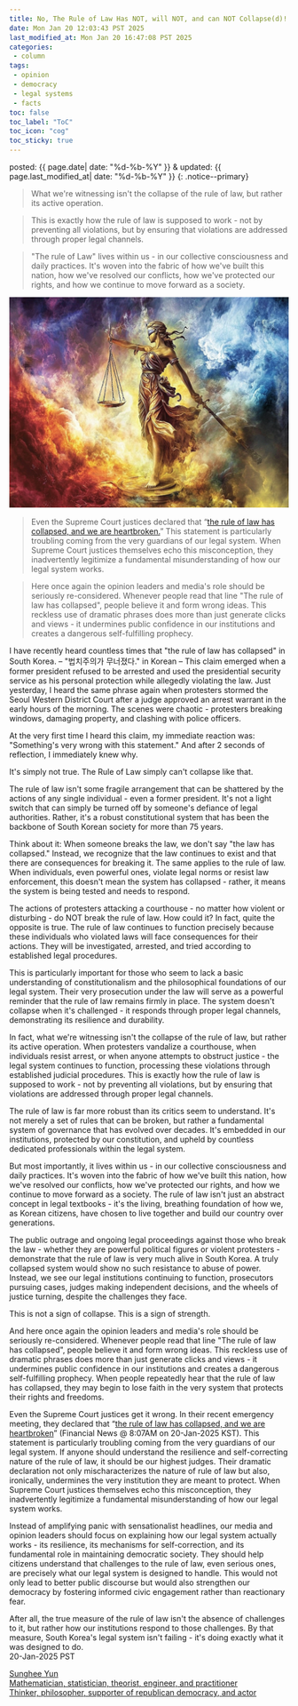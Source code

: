 ```yaml
---
title: No, The Rule of Law Has NOT, will NOT, and can NOT Collapse(d)!
date: Mon Jan 20 12:03:43 PST 2025
last_modified_at: Mon Jan 20 16:47:08 PST 2025
categories:
 - column
tags:
 - opinion
 - democracy
 - legal systems
 - facts
toc: false
toc_label: "ToC"
toc_icon: "cog"
toc_sticky: true
---
```


posted: {{ page.date| date: "%d-%b-%Y" }}
&amp;
updated: {{ page.last_modified_at| date: "%d-%b-%Y" }}
{: .notice--primary}

<!--# No, The Rule of Law Hasn't 'Collapsed' in South Korea-->

<blockquote>
What we're witnessing isn't the collapse of the rule of law,
<font class="emph">but rather its active operation.</font>
<!--When protesters vandalize a courthouse,
when individuals resist arrest, or when anyone attempts to obstruct justice - the legal system continues to function,
processing these violations through established judicial procedures.-->
</blockquote>

<blockquote>
This is exactly how the rule of law is supposed to work - not by preventing all violations,
but <font class="emph">by ensuring that violations are addressed through proper legal channels.</font>
</blockquote>

<blockquote>
<font class="emph">
"The rule of Law" lives within us - in our collective consciousness and daily practices.
It's woven into the fabric of how we've built this nation, how we've resolved our conflicts, how we've protected our rights, and how we continue to move forward as a society.
</font>
<!--The rule of law isn't just an abstract concept in legal textbooks - it's the living, breathing foundation of how we, as Korean citizens, have chosen to live together and build our country over generations.-->
</blockquote>

<div class="img-container">
<img src="/resource/columns/u1564158738_No_The_Rule_of_Law_Has_NOT_will_NOT_and_can_NOT_C_9b657b48-c19d-40a8-8b92-b7b6a720af66_0.png">
</div>

<blockquote>
Even the Supreme Court justices declared that
&ldquo;<a href="https://v.daum.net/v/20250120080717494">the rule of law has collapsed, and we are heartbroken.</a>&rdquo;
This statement is particularly troubling coming from the very guardians of our legal system.
<!--If anyone should understand the resilience and self-correcting nature of the rule of law, it should be our highest judges.
Their dramatic declaration not only mischaracterizes the nature of rule of law but also, ironically,
undermines the very institution they are meant to protect.-->
<font class="emph">When Supreme Court justices themselves echo this misconception,
they inadvertently legitimize a fundamental misunderstanding of how our legal system works.</font>
</blockquote>

<blockquote>
<font class="emph">Here once again the opinion leaders and media's role should be seriously re-considered.</font>
Whenever people read that line "The rule of law has collapsed", people believe it and form wrong ideas.
This reckless use of dramatic phrases does more than just generate clicks and views -
<font class="emph">it undermines public confidence in our institutions and creates a dangerous self-fulfilling prophecy.</font>
</blockquote>

I have recently heard countless times that "the rule of law has collapsed" in South Korea.
&ndash;
"법치주의가 무너졌다." in Korean
&ndash;
This claim emerged when a former president refused to be arrested and used the presidential security service
as his personal protection while allegedly violating the law.
Just yesterday, I heard the same phrase again when protesters stormed the Seoul Western District Court
after a judge approved an arrest warrant in the early hours of the morning.
The scenes were chaotic - protesters breaking windows, damaging property, and clashing with police officers.

At the very first time I heard this claim,
my immediate reaction was: "Something's very wrong with this statement."
And after 2 seconds of reflection, I immediately knew why.

<p>
<font class="emph">
It's simply not true.
The Rule of Law simply can't collapse like that.
</font>
</p>

The rule of law isn't some fragile arrangement that can be shattered by the actions of any single individual - even a former president. It's not a light switch that can simply be turned off by someone's defiance of legal authorities. Rather, it's a robust constitutional system that has been the backbone of South Korean society for more than 75 years.

Think about it: When someone breaks the law, we don't say "the law has collapsed." Instead, we recognize that the law continues to exist and that there are consequences for breaking it. The same applies to the rule of law. When individuals, even powerful ones, violate legal norms or resist law enforcement, this doesn't mean the system has collapsed - rather, it means the system is being tested and needs to respond.

The actions of protesters attacking a courthouse - no matter how violent or disturbing - do NOT break the rule of law.
How could it?
In fact, quite the opposite is true. The rule of law continues to function precisely because these individuals who violated laws will face consequences for their actions. They will be investigated, arrested, and tried according to established legal procedures.

This is particularly important for those who seem to lack a basic understanding of constitutionalism and the philosophical foundations of our legal system. Their very prosecution under the law will serve as a powerful reminder that the rule of law remains firmly in place. The system doesn't collapse when it's challenged - it responds through proper legal channels, demonstrating its resilience and durability.

In fact, what we're witnessing isn't the collapse of the rule of law, but rather its active operation. When protesters vandalize a courthouse, when individuals resist arrest, or when anyone attempts to obstruct justice - the legal system continues to function, processing these violations through established judicial procedures. This is exactly how the rule of law is supposed to work - not by preventing all violations, but by ensuring that violations are addressed through proper legal channels.

The rule of law is far more robust than its critics seem to understand.
It's not merely a set of rules that can be broken, but rather a fundamental system of governance that has evolved over decades.
It's embedded in our institutions, protected by our constitution, and upheld by countless dedicated professionals within the legal system.

But most importantly, it lives within us - in our collective consciousness and daily practices.
It's woven into the fabric of how we've built this nation, how we've resolved our conflicts, how we've protected our rights, and how we continue to move forward as a society.
The rule of law isn't just an abstract concept in legal textbooks - it's the living, breathing foundation of how we, as Korean citizens, have chosen to live together and build our country over generations.

The public outrage and ongoing legal proceedings against those who break the law - whether they are powerful political figures or violent protesters - demonstrate that the rule of law is very much alive in South Korea. A truly collapsed system would show no such resistance to abuse of power. Instead, we see our legal institutions continuing to function, prosecutors pursuing cases, judges making independent decisions, and the wheels of justice turning, despite the challenges they face.

<p>
<font class="emph">This is not a sign of collapse. This is a sign of strength.</font>
</p>

And here once again the opinion leaders and media's role should be seriously re-considered.
Whenever people read that line "The rule of law has collapsed", people believe it and form wrong ideas.
This reckless use of dramatic phrases does more than just generate clicks and views - it undermines public confidence in our institutions and creates a dangerous self-fulfilling prophecy.
When people repeatedly hear that the rule of law has collapsed, they may begin to lose faith in the very system that protects their rights and freedoms.

Even the Supreme Court justices get it wrong.
In their recent emergency meeting, they declared that
&ldquo;[the rule of law has collapsed, and we are heartbroken](https://v.daum.net/v/20250120080717494)&rdquo;
(Financial News @ 8:07AM on 20-Jan-2025 KST).
This statement is particularly troubling coming from the very guardians of our legal system.
If anyone should understand the resilience and self-correcting nature of the rule of law, it should be our highest judges.
Their dramatic declaration not only mischaracterizes the nature of rule of law but also, ironically, undermines the very institution they are meant to protect.
When Supreme Court justices themselves echo this misconception, they inadvertently legitimize a fundamental misunderstanding of how our legal system works.

Instead of amplifying panic with sensationalist headlines, our media and opinion leaders should focus on explaining how our legal system actually works - its resilience, its mechanisms for self-correction, and its fundamental role in maintaining democratic society. They should help citizens understand that challenges to the rule of law, even serious ones, are precisely what our legal system is designed to handle. This would not only lead to better public discourse but would also strengthen our democracy by fostering informed civic engagement rather than reactionary fear.

<font class="emph">
After all, the true measure of the rule of law isn't the absence of challenges to it, but rather how our institutions respond to those challenges.
By that measure, South Korea's legal system isn't failing - it's doing exactly what it was designed to do.
</font>


<br>
20-Jan-2025 PST

[Sunghee Yun
<br>
Mathematician, statistician, theorist, engineer, and practitioner
<br>
Thinker, philosopher, supporter of republican democracy, and actor](/)


